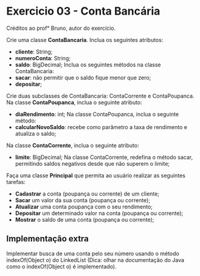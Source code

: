 # Exercicio 03 - Conta Bancária

Créditos ao prof° Bruno, autor do exercício.

Crie uma classe **ContaBancaria**.
Inclua os seguintes atributos:
* **cliente**: String;
* **numeroConta**: String;
* **saldo**: BigDecimal;
Inclua os seguintes métodos na classe ContaBancaria:
* **sacar**: não permitir que o saldo fique menor que zero;
* **depositar**;

Crie duas subclasses de ContaBancaria: ContaCorrente e ContaPoupanca.
Na classe **ContaPoupanca**, inclua o seguinte atributo:
* **diaRendimento**: int;
Na classe ContaPoupanca, inclua o seguinte método:
* **calcularNovoSaldo**: recebe como parâmetro a taxa de rendimento e atualiza o saldo;

Na classe **ContaCorrente**, inclua o seguinte atributo:
* **limite**: BigDecimal;
Na classe ContaCorrente, redefina o método sacar, permitindo saldos negativos desde que não
superem o limite;

Faça uma classe **Principal** que permita ao usuário realizar as seguintes tarefas:
* **Cadastrar** a conta (poupança ou corrente) de um cliente;
* **Sacar** um valor da sua conta (poupança ou corrente);
* **Atualizar** uma conta poupança com o seu rendimento;
* **Depositar** um determinado valor na conta (poupança ou corrente);
* **Mostrar** o saldo de uma conta (poupança ou corrente);

## Implementação extra

Implementar busca de uma conta pelo seu número usando o método indexOf(Object o) do LinkedList 
(Dica: olhar na documentação do Java como o indexOf(Object o) é implementado).